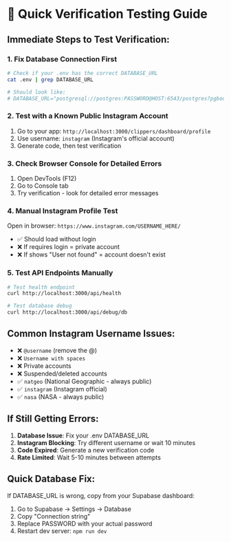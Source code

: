 # 🔧 Quick Verification Testing Guide

## Immediate Steps to Test Verification:

### 1. **Fix Database Connection First**
```bash
# Check if your .env has the correct DATABASE_URL
cat .env | grep DATABASE_URL

# Should look like:
# DATABASE_URL="postgresql://postgres:PASSWORD@HOST:6543/postgres?pgbouncer=true"
```

### 2. **Test with a Known Public Instagram Account**
1. Go to your app: `http://localhost:3000/clippers/dashboard/profile`
2. Use username: `instagram` (Instagram's official account)
3. Generate code, then test verification

### 3. **Check Browser Console for Detailed Errors**
1. Open DevTools (F12) 
2. Go to Console tab
3. Try verification - look for detailed error messages

### 4. **Manual Instagram Profile Test**
Open in browser: `https://www.instagram.com/USERNAME_HERE/`
- ✅ Should load without login
- ❌ If requires login = private account
- ❌ If shows "User not found" = account doesn't exist

### 5. **Test API Endpoints Manually**
```bash
# Test health endpoint
curl http://localhost:3000/api/health

# Test database debug
curl http://localhost:3000/api/debug/db
```

## Common Instagram Username Issues:
- ❌ `@username` (remove the @)
- ❌ `Username with spaces`
- ❌ Private accounts
- ❌ Suspended/deleted accounts
- ✅ `natgeo` (National Geographic - always public)
- ✅ `instagram` (Instagram official)
- ✅ `nasa` (NASA - always public)

## If Still Getting Errors:
1. **Database Issue**: Fix your .env DATABASE_URL
2. **Instagram Blocking**: Try different username or wait 10 minutes
3. **Code Expired**: Generate a new verification code
4. **Rate Limited**: Wait 5-10 minutes between attempts

## Quick Database Fix:
If DATABASE_URL is wrong, copy from your Supabase dashboard:
1. Go to Supabase → Settings → Database
2. Copy "Connection string" 
3. Replace PASSWORD with your actual password
4. Restart dev server: `npm run dev`
